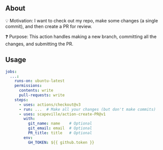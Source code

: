 ## About

💡 Motivation: I want to check out my repo, make some changes (a single commit), and then create a PR for review.

❓ Purpose: This action handles making a new branch, committing all the changes, and submitting the PR.


## Usage

```yml
jobs:
  ...:
    runs-on: ubuntu-latest
    permissions:
      contents: write
      pull-requests: write
    steps:
      - uses: actions/checkout@v3
      - run: ...  # Make all your changes (but don't make commits)
      - uses: scapeville/action-create-PR@v1
        with:
          git_name: name    # Optional
          git_email: email  # Optional
          PR_title: title   # Optional
        env:
          GH_TOKEN: ${{ github.token }}
```